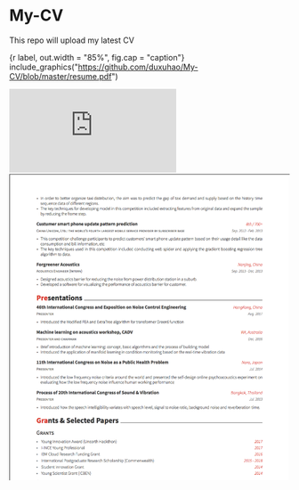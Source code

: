 # My-CV
This repo will upload my latest CV

{r label, out.width = "85%", fig.cap = "caption"}
include_graphics("https://github.com/duxuhao/My-CV/blob/master/resume.pdf")

![alt text](https://github.com/duxuhao/My-CV/blob/master/resume.pdf)
![alt text](https://github.com/duxuhao/My-CV/blob/master/resume2.png)
